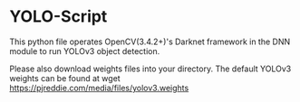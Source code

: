 # YOLO-Script

This python file operates OpenCV(3.4.2+)'s Darknet framework in the DNN module to run YOLOv3 object detection.

Please also download weights files into your directory. The default YOLOv3 weights can be found at wget https://pjreddie.com/media/files/yolov3.weights
